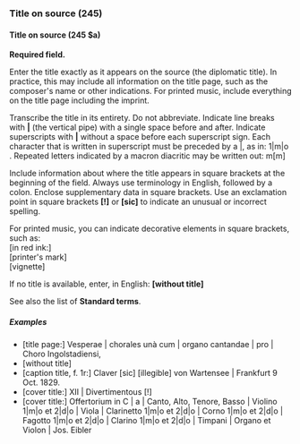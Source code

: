 ### Title on source (245)

#### Title on source (245 $a)
**Required field.**

Enter the title exactly as it appears on the source (the diplomatic title). In practice, this may include all
information on the title page, such as the composer's name or other indications. For printed music, include everything
on the title page including the imprint.

Transcribe the title in its entirety. Do not abbreviate. Indicate line breaks with **|** (the vertical pipe) with a
single space before and after. Indicate superscripts with **|** without a space before each superscript sign. Each
character that is written in superscript must be preceded by a |, as in: 1|m|o . Repeated letters indicated by a macron
diacritic may be written out: m[m]

Include information about where the title appears in square brackets at the beginning of the field. Always use
terminology in English, followed by a colon. Enclose supplementary data in square brackets. Use an exclamation point in
square brackets **[!]** or **[sic]** to indicate an unusual or incorrect spelling.

For printed music, you can indicate decorative elements in square brackets, such as:  
[in red ink:]  
[printer's mark]  
[vignette]

If no title is available, enter, in English: **[without title]**

See also the list of **Standard terms**.

##### Examples

- [title page:] Vesperae | chorales unà cum | organo cantandae | pro | Choro Ingolstadiensi,
- [without title]
- [caption title, f. 1r:] Claver [sic] [illegible] von Wartensee | Frankfurt 9 Oct. 1829.
- [cover title:] XII | Divertimentous [!]
- [cover title:] Offertorium in C | a | Canto, Alto, Tenore, Basso | Violino 1|m|o et 2|d|o | Viola | Clarinetto 1|m|o
  et 2|d|o | Corno 1|m|o et 2|d|o | Fagotto 1|m|o et 2|d|o | Clarino 1|m|o et 2|d|o | Timpani | Organo et Violon | Jos.
  Eibler
